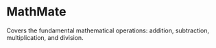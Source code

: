 # MathMate
Covers the fundamental mathematical operations: addition, subtraction, multiplication, and division.
